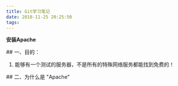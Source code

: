 ```yaml
---
title: Git学习笔记
date: 2018-11-25 20:25:50
tags:
---
```


****安装Apache****



\## 一、目的：

1.	能够有一个测试的服务器，不是所有的特殊网络服务都能找到免费的！



\## 二、为什么是 "Apache"
